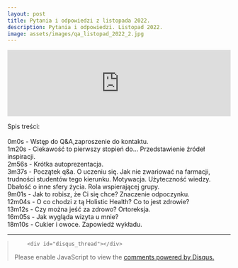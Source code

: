 ```yaml
---
layout: post
title: Pytania i odpowiedzi z listopada 2022.
description: Pytania i odpowiedzi. Listopad 2022.
image: assets/images/qa_listopad_2022_2.jpg
---
```



<iframe width="100%"  src="https://www.youtube.com/embed/9MQm1nMSiTQ" title="YouTube video player" frameborder="0" allow="accelerometer; autoplay; clipboard-write; encrypted-media; gyroscope; picture-in-picture" allowfullscreen></iframe>

<p>Spis treści:<br>&nbsp;<br>
0m0s - Wstęp do Q&A,zaproszenie do kontaktu.<br>
1m20s - Ciekawość to pierwszy stopień do... Przedstawienie źródeł inspiracji.<br>
2m56s - Krótka autoprezentacja.<br>
3m37s - Początek q&a. O uczeniu się. Jak nie zwariować na farmacji, trudności studentów tego kierunku. Motywacja. Użyteczność wiedzy. Dbałość o inne sfery życia. Rola wspierającej grupy.<br>
9m01s - Jak to robisz, że Ci się chce? Znaczenie odpoczynku.<br>
12m04s - O co chodzi z tą Holistic Health? Co to jest zdrowie?<br>
13m12s - Czy można jeść za zdrowo? Ortoreksja.<br>
16m05s - Jak wygląda wizyta u mnie?<br>
18m10s - Cukier i owoce. Zapowiedź wykładu.<br>	
</p>






<hr class="major" />

<blockquote style="margin-left:0px;">	
		
		<div id="disqus_thread"></div>
<script>
    /**
    *  RECOMMENDED CONFIGURATION VARIABLES: EDIT AND UNCOMMENT THE SECTION BELOW TO INSERT DYNAMIC VALUES FROM YOUR PLATFORM OR CMS.
    *  LEARN WHY DEFINING THESE VARIABLES IS IMPORTANT: https://disqus.com/admin/universalcode/#configuration-variables    */
    /*
    var disqus_config = function () {
    this.page.url = 'https://www.pharmabusters.pl/2022/11/12/pytania-i-odpowiedzi-listopad.html';  // Replace PAGE_URL with your page's canonical URL variable
    this.page.identifier = PAGE_IDENTIFIER; // Replace PAGE_IDENTIFIER with your page's unique identifier variable
    };
    */
    (function() { // DON'T EDIT BELOW THIS LINE
    var d = document, s = d.createElement('script');
    s.src = 'https://pharmabusters.disqus.com/embed.js';
    s.setAttribute('data-timestamp', +new Date());
    (d.head || d.body).appendChild(s);
    })();
</script>
<noscript>Please enable JavaScript to view the <a href="https://disqus.com/?ref_noscript">comments powered by Disqus.</a></noscript>
<script id="dsq-count-scr" src="//pharmabusters.disqus.com/count.js" async></script>
</blockquote>



